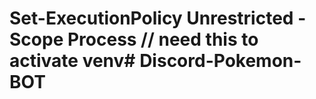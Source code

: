 # Set-ExecutionPolicy Unrestricted -Scope Process // need this to activate venv#   D i s c o r d - P o k e m o n - B O T  
 